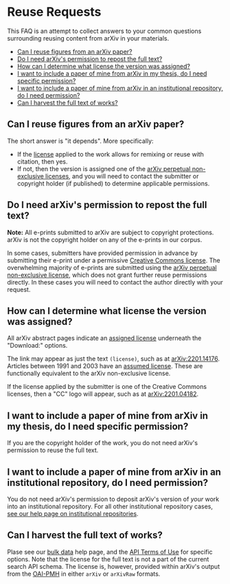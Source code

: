 # Reuse Requests

This FAQ is an attempt to collect answers to your common questions surrounding reusing content from arXiv in your materials.

- [Can I reuse figures from an arXiv paper?](#figures)
- [Do I need arXiv's permission to repost the full text?](#full_text)
- [How can I determine what license the version was assigned?](#what_license)
- [I want to include a paper of mine from arXiv in my thesis, do I need specific permission?](#thesis)
- [I want to include a paper of mine from arXiv in an institutional repository, do I need permission?](#ir)
- [Can I harvest the full text of works?](#bulk_data)

<span id="figures"></span>
## Can I reuse figures from an arXiv paper?

The short answer is "it depends". More specifically:
  - If the [license](index.md) applied to the work allows for remixing or reuse with citation, then yes.
  - If not, then the version is assigned one of the [arXiv perpetual non-exclusive licenses](https://arxiv.org/licenses/nonexclusive-distrib/1.0/), and you will need to contact the submitter or copyright holder (if published) to determine applicable permissions.

<span id="full_text"></span>
## Do I need arXiv's permission to repost the full text?

**Note:** All e-prints submitted to arXiv are subject to copyright protections. arXiv is not the copyright holder on any of the e-prints in our corpus.

In some cases, submitters have provided permission in advance by submitting their e-print under a permissive [Creative Commons license](index.md#licenses-available). The overwhelming majority of e-prints are submitted using the [arXiv perpetual non-exclusive license](https://arxiv.org/licenses/nonexclusive-distrib/1.0/), which does not grant further reuse permissions directly. In these cases you will need to contact the author directly with your request.

<span id="what_license"></span>
## How can I determine what license the version was assigned?

All arXiv abstract pages indicate an [assigned license](index.md) underneath the "Download:" options.

The link may appear as just the text `(license)`, such as at [arXiv:2201.14176](https://arxiv.org/abs/2103.14176v2). Articles between 1991 and 2003 have an [assumed license](https://arxiv.org/licenses/assumed-1991-2003/license.html). These are functionally equivalent to the arXiv non-exclusive license.  

If the license applied by the submitter is one of the Creative Commons licenses, then a "CC" logo will appear, such as at [arXiv:2201.04182](https://arxiv.org/abs/2201.04182v1).

<span id="thesis"></span>
## I want to include a paper of mine from arXiv in my thesis, do I need specific permission?

If you are the copyright holder of the work, you do not need arXiv's permission to reuse the full text.

<span id="ir"></span>
## I want to include a paper of mine from arXiv in an institutional repository, do I need permission?

You do not need arXiv's permission to deposit arXiv's version of *your* work into an institutional repository. For all other institutional repository cases, [see our help page on institutional repositories](../../help/ir.md).

<span id="bulk_data"></span>
## Can I harvest the full text of works?

Plase see our [bulk data](../../help/bulk_data.md) help page, and the [API Terms of Use](../../help/api/tou.md) for specific options. Note that the license for the full text is not a part of the current search API schema. The license is, however, provided within arXiv's output from the [OAI-PMH](../../help/oa/index.md) in either `arXiv` or `arXivRaw` formats.
